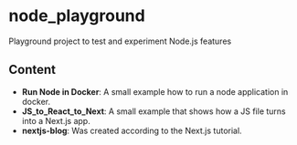 # node_playground

Playground project to test and experiment Node.js features

## Content

- __Run Node in Docker__: A small example how to run a node application in docker.
- __JS_to_React_to_Next__: A small example that shows how a JS file turns into a Next.js app.
- __nextjs-blog__: Was created according to the Next.js tutorial.
